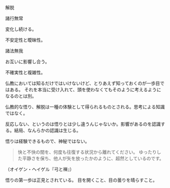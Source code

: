 解脱

諸行無常

変化し続ける。

不安定性と曖昧性。

諸法無我

お互いに影響し合う。

不確実性と複雑性。

仏教においては知るだけではいけないけど、とりあえず知っておくのが一歩目ではある。
それを本当に受け入れて、頭を使わなくてもそのように考えるようになるのとは別。

仏教的な悟り、解脱は一種の体験として得られるものとされる。思考による知識ではなく。

反応しない、というのは悟りとは少し違うんじゃないか。影響があるのを認識する。結局、なんらかの認識は生じる。

悟りは経験できるもので、神秘ではない。

> 快と不快の間を、何度も往復する状況から離れてください。
> ゆったりした平静さを保ち、他人が矢を放ったかのように、超然としているのです。

（オイゲン・ヘイゲル『弓と禅』）

悟りの第一歩は正見とされている。
目を開くこと、目の曇りを晴らすこと。